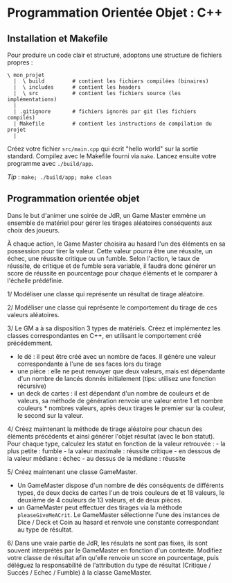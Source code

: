 # Programmation Orientée Objet : C++

## Installation et Makefile

Pour produire un code clair et structuré, adoptons une structure de fichiers propres :
```
\ mon_projet
  |  \ build         # contient les fichiers compilées (binaires)
  |  \ includes      # contient les headers
  |  \ src           # contient les fichiers source (les implémentations)
  |
  | .gitignore       # fichiers ignorés par git (les fichiers compilés)
  | Makefile         # contient les instructions de compilation du projet
  |
```

Créez votre fichier `src/main.cpp` qui écrit "hello world" sur la sortie standard.
Compilez avec le Makefile fourni via `make`.
Lancez ensuite votre programme avec `./build/app`.

*Tip* : `make; ./build/app; make clean`

## Programmation orientée objet

Dans le but d'animer une soirée de JdR, un Game Master emmène un ensemble de matériel pour gérer les tirages aléatoires conséquents aux choix des joueurs.

À chaque action, le Game Master choisira au hasard l'un des éléments en sa possession pour tirer la valeur.
Cette valeur pourra être une réussite, un échec, une réussite critique ou un fumble. Selon l'action, le taux de réussite, de critique et de fumble sera variable, il faudra donc générer un score de réussite en pourcentage pour chaque éléments et le comparer à l'échelle prédéfinie.

1/ Modéliser une classe qui représente un résultat de tirage aléatoire.

2/ Modéliser une classe qui représente le comportement du tirage de ces valeurs aléatoires.

3/ Le GM a à sa disposition 3 types de matériels. Créez et implémentez les classes correspondantes en C++, en utilisant le comportement créé précédemment.
 - le dé : il peut être créé avec un nombre de faces. Il génère une valeur correspondante à l'une de ses faces lors du tirage
 - une pièce : elle ne peut renvoyer que deux valeurs, mais est dépendante d'un nombre de lancés donnés initialement (tips: utilisez une fonction récursive)
 - un deck de cartes : il est dépendant d'un nombre de couleurs et de valeurs, sa méthode de génération renvoie une valeur entre 1 et nombre couleurs * nombres valeurs, après deux tirages le premier sur la couleur, le second sur la valeur.

4/ Créez maintenant la méthode de tirage aléatoire pour chacun des éléments précédents et ainsi générer l'objet résultat (avec le bon statut).
Pour chaque type, calculez les statut en fonction de la valeur retrouvée :
    - la plus petite : fumble
    - la valeur maximale : réussite critique
    - en dessous de la valeur médiane : échec
    - au dessus de la médiane : réussite

5/ Créez maintenant une classe GameMaster.
 - Un GameMaster dispose d'un nombre de dés conséquents de différents types, de deux decks de cartes l'un de trois couleurs de et 18 valeurs, le deuxième de 4 couleurs de 13 valeurs, et de deux pièces.
 - un GameMaster peut effectuer des tirages via la méthode `pleaseGiveMeACrit`. Le GameMaster sélectionne l'une des instances de Dice / Deck et Coin au hasard et renvoie une constante correspondant au type de résultat.

6/ Dans une vraie partie de JdR, les résulats ne sont pas fixes, ils sont souvent interprétés par le GameMaster en fonction d'un contexte. Modifiez votre classe de résultat afin qu'elle renvoie un score en pourcentage, puis déléguez la responsabilité de l'attribution du type de résultat (Critique / Succès / Echec / Fumble) à la classe GameMaster.
